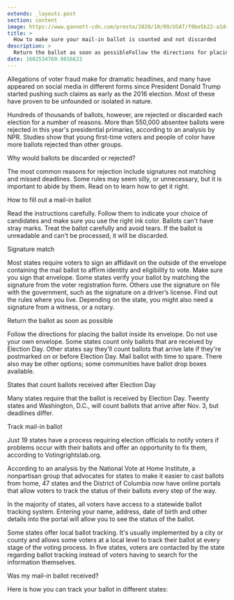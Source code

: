 ```yaml
--- 
extends: _layouts.post 
section: content 
image: https://www.gannett-cdn.com/presto/2020/10/09/USAT/f0be5b22-a1d4-4097-841f-165a904923da-voting_topper.jpg?crop=1911,1075,x4,y0&width=1200 
title: > 
  How to make sure your mail-in ballot is counted and not discarded 
description: > 
  Return the ballot as soon as possibleFollow the directions for placing the ballot inside its envelope.States that count ballots received after Election DayMany states require that the ballot is received by Election Day.In the majority of states, all voters have access to a statewide ballot tracking system.Some states offer local ballot tracking.In five states, voters are contacted by the state regarding ballot tracking instead of voters having to search for the information themselves. 
date: 1602534769.9016633 
--- 
```

Allegations of voter fraud make for dramatic headlines, and many have appeared on social media in different forms since President Donald Trump started pushing such claims as early as the 2016 election. Most of these have proven to be unfounded or isolated in nature.

Hundreds of thousands of ballots, however, are rejected or discarded each election for a number of reasons. More than 550,000 absentee ballots were rejected in this year's presidential primaries, according to an analysis by NPR. Studies show that young first-time voters and people of color have more ballots rejected than other groups.

Why would ballots be discarded or rejected?

The most common reasons for rejection include signatures not matching and missed deadlines. Some rules may seem silly, or unnecessary, but it is important to abide by them. Read on to learn how to get it right.

How to fill out a mail-in ballot

Read the instructions carefully. Follow them to indicate your choice of candidates and make sure you use the right ink color. Ballots can't have stray marks. Treat the ballot carefully and avoid tears. If the ballot is unreadable and can't be processed, it will be discarded.

Signature match

Most states require voters to sign an affidavit on the outside of the envelope containing the mail ballot to affirm identity and eligibility to vote. Make sure you sign that envelope. Some states verify your ballot by matching the signature from the voter registration form. Others use the signature on file with the government, such as the signature on a driver’s license. Find out the rules where you live. Depending on the state, you might also need a signature from a witness, or a notary.

Return the ballot as soon as possible

Follow the directions for placing the ballot inside its envelope. Do not use your own envelope. Some states count only ballots that are received by Election Day. Other states say they'll count ballots that arrive late if they're postmarked on or before Election Day. Mail ballot with time to spare. There also may be other options; some communities have ballot drop boxes available.

States that count ballots received after Election Day

Many states require that the ballot is received by Election Day. Twenty states and Washington, D.C., will count ballots that arrive after Nov. 3, but deadlines differ.

Track mail-in ballot

Just 19 states have a process requiring election officials to notify voters if problems occur with their ballots and offer an opportunity to fix them, according to Votingrightslab.org.

According to an analysis by the National Vote at Home Institute, a nonpartisan group that advocates for states to make it easier to cast ballots from home, 47 states and the District of Columbia now have online portals that allow voters to track the status of their ballots every step of the way.

In the majority of states, all voters have access to a statewide ballot tracking system. Entering your name, address, date of birth and other details into the portal will allow you to see the status of the ballot.

Some states offer local ballot tracking. It's usually implemented by a city or county and allows some voters at a local level to track their ballot at every stage of the voting process. In five states, voters are contacted by the state regarding ballot tracking instead of voters having to search for the information themselves.

Was my mail-in ballot received?

Here is how you can track your ballot in different states: